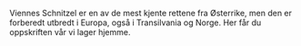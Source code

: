 Viennes Schnitzel er en av de mest kjente rettene fra Østerrike, men den er forberedt utbredt i Europa, også i Transilvania og Norge. Her får du oppskriften vår vi lager hjemme.